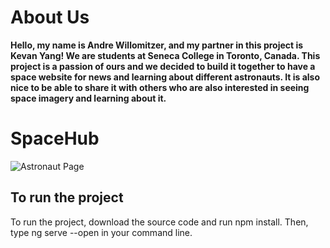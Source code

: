 # About Us

**Hello, my name is Andre Willomitzer, and my partner in this project is Kevan Yang! We are students at Seneca College in Toronto, Canada. This project is a passion of ours and we decided to build it together to have a space website for news and learning about different astronauts. It is also nice to be able to share it with others who are also interested in seeing space imagery and learning about it.**

# SpaceHub

![Astronaut Page](https://imgur.com/a/i3nxREh)

## To run the project

To run the project, download the source code and run npm install. Then, type ng serve --open in your command line.


